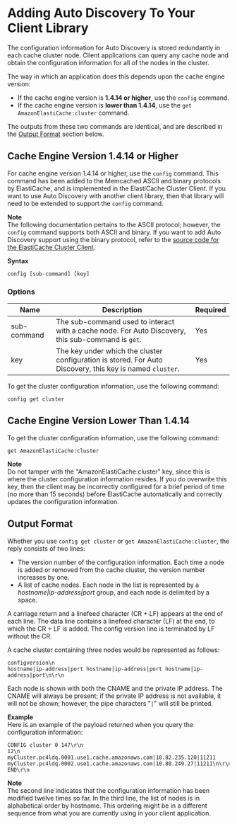 # Adding Auto Discovery To Your Client Library<a name="AutoDiscovery.AddingToYourClientLibrary"></a>

The configuration information for Auto Discovery is stored redundantly in each cache cluster node\. Client applications can query any cache node and obtain the configuration information for all of the nodes in the cluster\.

The way in which an application does this depends upon the cache engine version:
+ If the cache engine version is **1\.4\.14 or higher**, use the `config` command\.
+ If the cache engine version is **lower than 1\.4\.14**, use the `get AmazonElastiCache:cluster` command\.

The outputs from these two commands are identical, and are described in the [Output Format](#AutoDiscovery.AddingToYourClientLibrary.OutputFormat) section below\.

## Cache Engine Version 1\.4\.14 or Higher<a name="AutoDiscovery.AddingToYourClientLibrary.1-4-14-plus"></a>

For cache engine version 1\.4\.14 or higher, use the `config` command\. This command has been added to the Memcached ASCII and binary protocols by ElastiCache, and is implemented in the ElastiCache Cluster Client\. If you want to use Auto Discovery with another client library, then that library will need to be extended to support the `config` command\.

**Note**  
The following documentation pertains to the ASCII protocol; however, the `config` command supports both ASCII and binary\. If you want to add Auto Discovery support using the binary protocol, refer to the [source code for the ElastiCache Cluster Client](https://github.com/amazonwebservices/aws-elasticache-cluster-client-memcached-for-java/tree/master/src/main/java/net/spy/memcached/protocol/binary)\.

**Syntax**

`config [sub-command] [key]`

### Options<a name="AutoDiscovery.AddingToYourClientLibrary.1-4-14-plus.Options"></a>


| Name | Description | Required | 
| --- | --- | --- | 
| sub\-command |  The sub\-command used to interact with a cache node\. For Auto Discovery, this sub\-command is `get`\.  | Yes | 
| key |  The key under which the cluster configuration is stored\. For Auto Discovery, this key is named `cluster`\.  | Yes | 

To get the cluster configuration information, use the following command: 

```
config get cluster
```

## Cache Engine Version Lower Than 1\.4\.14<a name="AutoDiscovery.AddingToYourClientLibrary.pre-1-4-14"></a>

To get the cluster configuration information, use the following command: 

```
get AmazonElastiCache:cluster
```

**Note**  
Do not tamper with the "AmazonElastiCache:cluster" key, since this is where the cluster configuration information resides\. If you do overwrite this key, then the client may be incorrectly configured for a brief period of time \(no more than 15 seconds\) before ElastiCache automatically and correctly updates the configuration information\.

## Output Format<a name="AutoDiscovery.AddingToYourClientLibrary.OutputFormat"></a>

Whether you use `config get cluster` or `get AmazonElastiCache:cluster`, the reply consists of two lines:
+ The version number of the configuration information\. Each time a node is added or removed from the cache cluster, the version number increases by one\. 
+ A list of cache nodes\. Each node in the list is represented by a *hostname\|ip\-address\|port* group, and each node is delimited by a space\. 

A carriage return and a linefeed character \(CR \+ LF\) appears at the end of each line\. The data line contains a linefeed character \(LF\) at the end, to which the CR \+ LF is added\. The config version line is terminated by LF without the CR\. 

A cache cluster containing three nodes would be represented as follows:

```
configversion\n
hostname|ip-address|port hostname|ip-address|port hostname|ip-address|port\n\r\n
```

Each node is shown with both the CNAME and the private IP address\. The CNAME will always be present; if the private IP address is not available, it will not be shown; however, the pipe characters "`|`" will still be printed\.

**Example**  
Here is an example of the payload returned when you query the configuration information:  

```
CONFIG cluster 0 147\r\n
12\n
myCluster.pc4ldq.0001.use1.cache.amazonaws.com|10.82.235.120|11211 myCluster.pc4ldq.0002.use1.cache.amazonaws.com|10.80.249.27|11211\n\r\n 
END\r\n
```

**Note**  
The second line indicates that the configuration information has been modified twelve times so far\.
In the third line, the list of nodes is in alphabetical order by hostname\. This ordering might be in a different sequence from what you are currently using in your client application\.